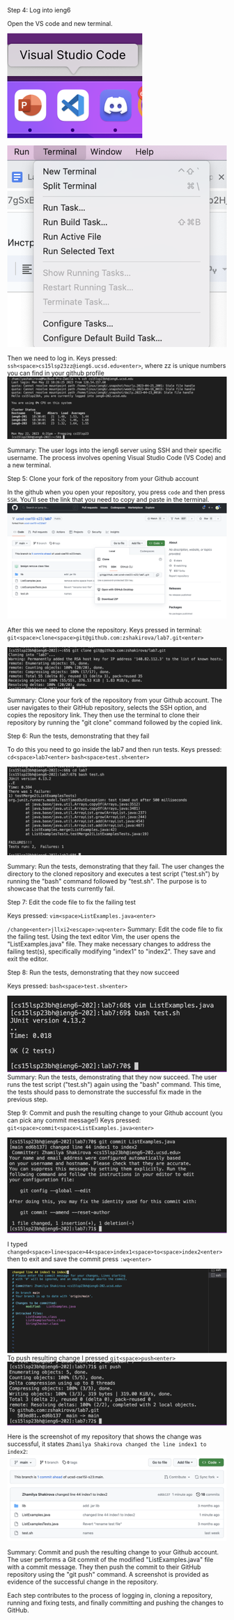 Step 4:
Log into ieng6


  Open the VS code and new terminal. 
  
  
  ![Image](screen1.png)
  
  ![Image](screen2.png)
  
  
  Then we need to log in. Keys pressed: `ssh<space>cs15lsp23zz@ieng6.ucsd.edu<enter>`, where zz is unique numbers you can find in your github         profile 
  ![Image](screen3.png)
 
  
Summary: The user logs into the ieng6 server using SSH and their specific username. The process involves opening Visual Studio Code (VS Code) and a new terminal.

Step 5: 
Clone your fork of the repository from your Github account


 In the github when you open your repository, you press `code` and then press `SSH`. You'll see the link that you need to copy and paste in the       terminal. 
 ![Image](screen4.png)
 
  After this we need to clone the repository. Keys pressed in terminal: `git<space>clone<space>git@github.com:zshakirova/lab7.git<enter>`

 ![Image](screen5.png)

Summary:  Clone your fork of the repository from your Github account.
The user navigates to their GitHub repository, selects the SSH option, and copies the repository link. They then use the terminal to clone their repository by running the "git clone" command followed by the copied link.

Step 6:
Run the tests, demonstrating that they fail


To do this you need to go inside the lab7 and then run tests.
 Keys pressed: `cd<space>lab7<enter>`
`bash<space>test.sh<enter>`

 ![Image](screen6.png)

Summary: Run the tests, demonstrating that they fail.
The user changes the directory to the cloned repository and executes a test script ("test.sh") by running the "bash" command followed by "test.sh". The purpose is to showcase that the tests currently fail.



Step 7:
Edit the code file to fix the failing test


Keys pressed: `vim<space>ListExamples.java<enter>`
  
  
  `/change<enter>jllxi2<escape>:wq<enter>`
Summary: Edit the code file to fix the failing test.
Using the text editor Vim, the user opens the "ListExamples.java" file. They make necessary changes to address the failing test(s), specifically modifying "index1" to "index2". They save and exit the editor.

Step 8:
Run the tests, demonstrating that they now succeed


Keys pressed: `bash<space>test.sh<enter>`

![Image](screen7.png)
Summary: 
Run the tests, demonstrating that they now succeed.
The user runs the test script ("test.sh") again using the "bash" command. This time, the tests should pass to demonstrate the successful fix made in the previous step.

Step 9:
Commit and push the resulting change to your Github account (you can pick any commit message!)
Keys pressed: `git<space>commit<space>ListExamples.java<enter>`

![Image](screen9.png)

I typed `changed<space>line<space>44<space>index1<space>to<space>index2<enter>` 
then to exit and save the commit press `:wq<enter>`

![Image](screen8.png)
To push resulting change I pressed `git<space>push<enter>`
![Image](screen10.png)

Here is the screenshot of my repository that shows the change was successful, it states `Zhamilya Shakirova changed the line index1 to index2`:
![Image](screen11.png)

Summary: Commit and push the resulting change to your Github account.
The user performs a Git commit of the modified "ListExamples.java" file with a commit message. They then push the commit to their GitHub repository using the "git push" command. A screenshot is provided as evidence of the successful change in the repository.

Each step contributes to the process of logging in, cloning a repository, running and fixing tests, and finally committing and pushing the changes to GitHub.

